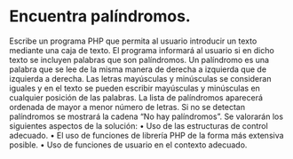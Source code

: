 # Encuentra palíndromos.
Escribe un programa PHP que permita al usuario introducir un texto mediante una caja de texto.
El programa informará al usuario si en dicho texto se incluyen palabras que son palíndromos. Un
palíndromo es una palabra que se lee de la misma manera de derecha a izquierda que de izquierda a
derecha.
Las letras mayúsculas y minúsculas se consideran iguales y en el texto se pueden escribir
mayúsculas y minúsculas en cualquier posición de las palabras.
La lista de palíndromos aparecerá ordenada de mayor a menor número de letras. Si no se
detectan palíndromos se mostrará la cadena “No hay palíndromos”.
Se valorarán los siguientes aspectos de la solución:
    • Uso de las estructuras de control adecuado.
    • El uso de funciones de librería PHP de la forma más extensiva posible.
    • Uso de funciones de usuario en el contexto adecuado.